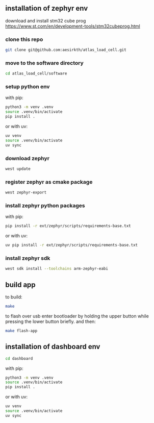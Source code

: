 ## installation of zephyr env

download and install stm32 cube prog 
https://www.st.com/en/development-tools/stm32cubeprog.html

### clone this repo
```bash
git clone git@github.com:aesirkth/atlas_load_cell.git
```

### move to the software directory
```bash
cd atlas_load_cell/software
```

### setup python env

with pip:
```bash
python3 -m venv .venv
source .venv/bin/activate
pip install .
```

or with uv:
```bash
uv venv
source .venv/bin/activate
uv sync
```

### download zephyr

```bash
west update
```

### register zephyr as cmake package

```bash
west zephyr-export
```


### install zephyr python packages

with pip:
```bash
pip install -r ext/zephyr/scripts/requirements-base.txt
```

or with uv:
```bash
uv pip install -r ext/zephyr/scripts/requirements-base.txt
```

### install zephyr sdk

```bash
west sdk install --toolchains arm-zephyr-eabi
```


## build app

to build:
```bash
make
```

to flash over usb enter bootloader by holding the upper button while pressing the
lower button briefly. and then:
```bash
make flash-app
```


## installation of dashboard env

```bash
cd dashboard
```

with pip:
```bash
python3 -m venv .venv
source .venv/bin/activate
pip install .
```

or with uv:
```bash
uv venv
source .venv/bin/activate
uv sync
```